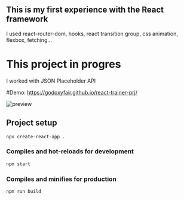 
## This is my first experience with the React framework

I used react-router-dom, hooks, react transition group, css animation, flexbox, fetching...

# This project in progres
I worked with JSON Placeholder API

#Demo: https://godoxyfair.github.io/react-trainer-prj/


<img src="src/componets/images/preview.png" alt="preview"/>



## Project setup
```
npx create-react-app . 
```

### Compiles and hot-reloads for development
```
npm start
```

### Compiles and minifies for production
```
npm run build
```

